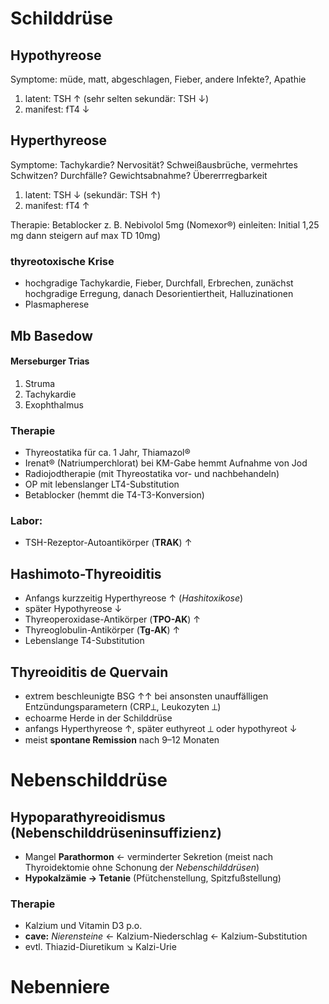 # Schilddrüse

## Hypothyreose

Symptome: müde, matt, abgeschlagen, Fieber, andere Infekte?, Apathie

1. latent: TSH ↑ (sehr selten sekundär: TSH ↓) 
2. manifest: fT4 ↓## Hyperthyreose
Symptome: Tachykardie? Nervosität? Schweißausbrüche, vermehrtes Schwitzen? Durchfälle? Gewichtsabnahme? Übererrregbarkeit

1. latent: TSH ↓ (sekundär: TSH ↑)
2. manifest: fT4 ↑

Therapie: Betablocker z. B. Nebivolol 5mg (Nomexor®) einleiten: Initial 1,25 mg dann steigern auf max TD 10mg)

### thyreotoxische Krise

- hochgradige Tachykardie, Fieber, Durchfall, Erbrechen, zunächst hochgradige Erregung, danachDesorientiertheit, Halluzinationen
- Plasmapherese 

## Mb Basedow

#### Merseburger Trias

1. Struma
2. Tachykardie
3. Exophthalmus


### Therapie

- Thyreostatika für ca. 1 Jahr, Thiamazol®
- Irenat® (Natriumperchlorat) bei KM-Gabe hemmt Aufnahme von Jod- Radiojodtherapie (mit Thyreostatika vor- und nachbehandeln)- OP mit lebenslanger LT4-Substitution- Betablocker (hemmt die T4-T3-Konversion)


### Labor:

- TSH-Rezeptor-Autoantikörper (**TRAK**) ↑

## Hashimoto-Thyreoiditis

- Anfangs kurzzeitig Hyperthyreose ↑ (*Hashitoxikose*)
- später Hypothyreose ↓
- Thyreoperoxidase-Antikörper (**TPO-AK**) ↑
- Thyreoglobulin-Antikörper (**Tg-AK**) ↑
- Lebenslange T4-Substitution

## Thyreoiditis de Quervain

- extrem beschleunigte BSG ↑↑ bei ansonsten unauffälligen Entzündungsparametern (CRP⟂, Leukozyten ⟂)
- echoarme Herde in der Schilddrüse
- anfangs Hyperthyreose ↑, später euthyreot ⟂ oder hypothyreot ↓
- meist **spontane Remission** nach 9–12 Monaten

<!-- *[BSG]: Blutsenkungsgeschwindigkeit -->

# Nebenschilddrüse

## Hypoparathyreoidismus (Nebenschilddrüseninsuffizienz)

- Mangel **Parathormon** ← verminderter Sekretion (meist nach Thyroidektomie ohne Schonung der *Nebenschilddrüsen*)
- **Hypokalzämie → Tetanie** (Pfütchenstellung, Spitzfußstellung)
### Therapie
- Kalzium und Vitamin D3 p.o.
- **cave:** *Nierensteine* ← Kalzium-Niederschlag ← Kalzium-Substitution
- evtl. Thiazid-Diuretikum ↘ Kalzi-Urie

# Nebenniere

 